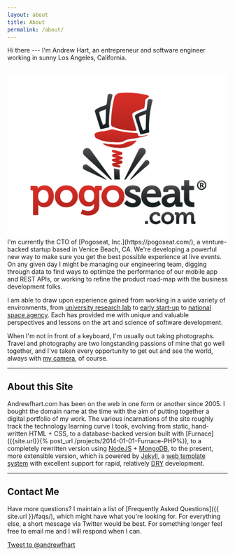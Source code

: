 ```yaml
---
layout: about
title: About
permalink: /about/
---
```


Hi there --- I'm Andrew Hart, an entrepreneur and software engineer working in sunny Los Angeles, California.

<br/>
<a href="https://pogoseat.com/">
  <img src="/images/logos/pogoseat.jpeg" alt="Pogoseat Logo" title="Pogoseat - Upgrade Your Game" />
</a>
I'm currently the CTO of [Pogoseat, Inc.](https://pogoseat.com/), a venture-backed startup based in Venice Beach, CA. We're developing a powerful new way to make sure you get the best possible experience at live events. On any given day I might be managing our engineering team, digging through data to find ways to optimize the performance of our mobile app and REST APIs, or working to refine the product road-map with the business development folks.

I am able to draw upon experience gained from working in a wide variety of environments, from [university research lab](http://scec.usc.edu) to [early start-up](https://www.pogoseat.com) to [national space agency](http://jpl.nasa.gov). Each has provided me with unique and valuable perspectives and lessons on the art and science of software development.

When I'm not in front of a keyboard, I'm usually out taking photographs. Travel and photography are two longstanding passions of mine that go well together, and I've taken every opportunity to get out and see the world, always with [my camera](http://www.dpreview.com/reviews/nikon-d7100), of course.

---

## About this Site

Andrewfhart.com has been on the web in one form or another since 2005. I bought the domain name at the time with the aim of putting together a digital portfolio of my work. The various incarnations of the site roughly track the technology learning curve I took, evolving from static, hand-written HTML + CSS, to a database-backed version built with [Furnace]({{site.url}}{% post_url /projects/2014-01-01-Furnace-PHP%}), to a completely rewritten version using [NodeJS](http://nodejs.org) + [MongoDB](http://mongodb.com), to the present, more extensible version, which is powered by [Jekyll](http://jekyllrb.com/), a [web template system](https://en.wikipedia.org/wiki/Web_template_system) with excellent support for rapid, relatively [DRY](https://en.wikipedia.org/wiki/Don%27t_repeat_yourself) development.

---

## Contact Me

Have more questions? I maintain a list of [Frequently Asked Questions]({{ site.url }}/faqs/), which might have what you're looking for. For everything else, a short message via Twitter would be best. For something longer feel free to email me and I will respond when I can.

<a href="https://twitter.com/intent/tweet?screen_name=andrewfhart" class="twitter-mention-button" data-size="large" data-related="andrewfhart">Tweet to @andrewfhart</a>

